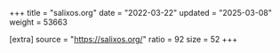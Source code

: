 +++
title = "salixos.org"
date = "2022-03-22"
updated = "2025-03-08"
weight = 53663

[extra]
source = "https://salixos.org/"
ratio = 92
size = 52
+++
